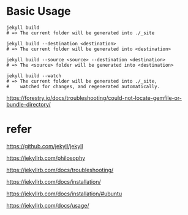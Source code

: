 


# Basic Usage

``` 
jekyll build
# => The current folder will be generated into ./_site

jekyll build --destination <destination>
# => The current folder will be generated into <destination>

jekyll build --source <source> --destination <destination>
# => The <source> folder will be generated into <destination>

jekyll build --watch
# => The current folder will be generated into ./_site,
#    watched for changes, and regenerated automatically.
```

https://forestry.io/docs/troubleshooting/could-not-locate-gemfile-or-bundle-directory/



# refer

https://github.com/jekyll/jekyll

https://jekyllrb.com/philosophy

https://jekyllrb.com/docs/troubleshooting/

https://jekyllrb.com/docs/installation/

https://jekyllrb.com/docs/installation/#ubuntu

https://jekyllrb.com/docs/usage/



